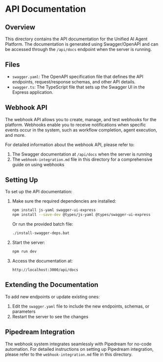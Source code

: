 # API Documentation

## Overview

This directory contains the API documentation for the Unified AI Agent Platform. The documentation is generated using Swagger/OpenAPI and can be accessed through the `/api/docs` endpoint when the server is running.

## Files

- `swagger.yaml`: The OpenAPI specification file that defines the API endpoints, request/response schemas, and other API details.
- `swagger.ts`: The TypeScript file that sets up the Swagger UI in the Express application.

## Webhook API

The webhook API allows you to create, manage, and test webhooks for the platform. Webhooks enable you to receive notifications when specific events occur in the system, such as workflow completion, agent execution, and more.

For detailed information about the webhook API, please refer to:

1. The Swagger documentation at `/api/docs` when the server is running
2. The `webhook-integration.md` file in this directory for a comprehensive guide on using webhooks

## Setting Up

To set up the API documentation:

1. Make sure the required dependencies are installed:
   ```bash
   npm install js-yaml swagger-ui-express
   npm install --save-dev @types/js-yaml @types/swagger-ui-express
   ```
   
   Or run the provided batch file:
   ```bash
   ./install-swagger-deps.bat
   ```

2. Start the server:
   ```bash
   npm run dev
   ```

3. Access the documentation at:
   ```
   http://localhost:3000/api/docs
   ```

## Extending the Documentation

To add new endpoints or update existing ones:

1. Edit the `swagger.yaml` file to include the new endpoints, schemas, or parameters
2. Restart the server to see the changes

## Pipedream Integration

The webhook system integrates seamlessly with Pipedream for no-code automation. For detailed instructions on setting up Pipedream integration, please refer to the `webhook-integration.md` file in this directory.